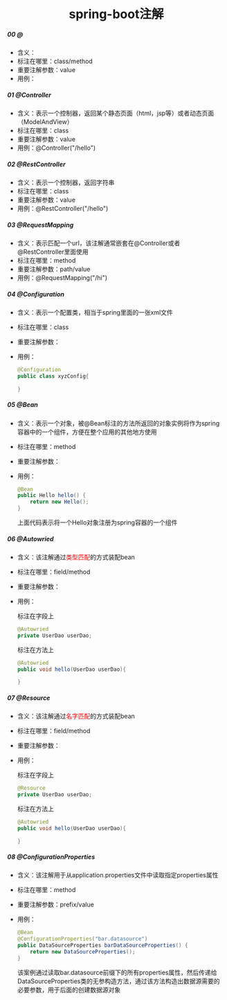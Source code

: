 <center><h1>spring-boot注解</h1></center>

##### 00 @

* 含义：
* 标注在哪里：class/method
* 重要注解参数：value
* 用例：

##### 01 @Controller

+ 含义：表示一个控制器，返回某个静态页面（html，jsp等）或者动态页面（ModelAndView）
+ 标注在哪里：class
+ 重要注解参数：value
+ 用例：@Controller("/hello")

##### 02 @RestController

- 含义：表示一个控制器，返回字符串
- 标注在哪里：class
- 重要注解参数：value
- 用例：@RestController("/hello")

##### 03 @RequestMapping

- 含义：表示匹配一个url，该注解通常嵌套在@Controller或者@RestController里面使用
- 标注在哪里：method
- 重要注解参数：path/value
- 用例：@RequestMapping("/hi")

##### 04 @Configuration

- 含义：表示一个配置类，相当于spring里面的一张xml文件

- 标注在哪里：class

- 重要注解参数：

- 用例：

  ```java
  @Configuration
  public class xyzConfig{
      
  }
  ```

##### 05 @Bean

- 含义：表示一个对象，被@Bean标注的方法所返回的对象实例将作为spring容器中的一个组件，方便在整个应用的其他地方使用

- 标注在哪里：method

- 重要注解参数：

- 用例：

  ```java
  @Bean
  public Hello hello() {
      return new Hello();
  }
  ```

  上面代码表示将一个Hello对象注册为spring容器的一个组件

##### 06 @Autowried

- 含义：该注解通过<font color=red>类型匹配</font>的方式装配bean

- 标注在哪里：field/method

- 重要注解参数：

- 用例：

  标注在字段上

  ```java
  @Autowried
  private UserDao userDao;
  ```

  标注在方法上

  ```java
  @Autowried
  public void hello(UserDao userDao){
      
  }
  ```

##### 07 @Resource

- 含义：该注解通过<font color=red>名字匹配</font>的方式装配bean

- 标注在哪里：field/method

- 重要注解参数：

- 用例：

  标注在字段上

  ```java
  @Resource
  private UserDao userDao;
  ```

  标注在方法上

  ```java
  @Autowried
  public void hello(UserDao userDao){
      
  }
  ```

##### 08 @ConfigurationProperties

- 含义：该注解用于从application.properties文件中读取指定properties属性

- 标注在哪里：method

- 重要注解参数：prefix/value

- 用例：

  ```java
  @Bean
  @ConfigurationProperties("bar.datasource")
  public DataSourceProperties barDataSourceProperties() {
      return new DataSourceProperties();
  }
  ```

  该案例通过读取bar.datasource前缀下的所有properties属性，然后传递给DataSourceProperties类的无参构造方法，通过该方法构造出数据源需要的必要参数，用于后面的创建数据源对象





































